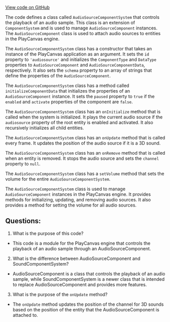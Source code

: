 [View code on GitHub](https://github.com/playcanvas/engine/src/framework/components/audio-source/system.js)

The code defines a class called `AudioSourceComponentSystem` that controls the playback of an audio sample. This class is an extension of `ComponentSystem` and is used to manage `AudioSourceComponent` instances. The `AudioSourceComponent` class is used to attach audio sources to entities in the PlayCanvas engine. 

The `AudioSourceComponentSystem` class has a constructor that takes an instance of the PlayCanvas application as an argument. It sets the `id` property to `'audiosource'` and initializes the `ComponentType` and `DataType` properties to `AudioSourceComponent` and `AudioSourceComponentData`, respectively. It also sets the `schema` property to an array of strings that define the properties of the `AudioSourceComponent`. 

The `AudioSourceComponentSystem` class has a method called `initializeComponentData` that initializes the properties of an `AudioSourceComponent` instance. It sets the `paused` property to `true` if the `enabled` and `activate` properties of the component are `false`. 

The `AudioSourceComponentSystem` class has an `onInitialize` method that is called when the system is initialized. It plays the current audio source if the `audiosource` property of the root entity is enabled and activated. It also recursively initializes all child entities. 

The `AudioSourceComponentSystem` class has an `onUpdate` method that is called every frame. It updates the position of the audio source if it is a 3D sound. 

The `AudioSourceComponentSystem` class has an `onRemove` method that is called when an entity is removed. It stops the audio source and sets the `channel` property to `null`. 

The `AudioSourceComponentSystem` class has a `setVolume` method that sets the volume for the entire `AudioSourceComponentSystem`. 

The `AudioSourceComponentSystem` class is used to manage `AudioSourceComponent` instances in the PlayCanvas engine. It provides methods for initializing, updating, and removing audio sources. It also provides a method for setting the volume for all audio sources.
## Questions: 
 1. What is the purpose of this code?
- This code is a module for the PlayCanvas engine that controls the playback of an audio sample through an AudioSourceComponent.

2. What is the difference between AudioSourceComponent and SoundComponentSystem?
- AudioSourceComponent is a class that controls the playback of an audio sample, while SoundComponentSystem is a newer class that is intended to replace AudioSourceComponent and provides more features.

3. What is the purpose of the `onUpdate` method?
- The `onUpdate` method updates the position of the channel for 3D sounds based on the position of the entity that the AudioSourceComponent is attached to.